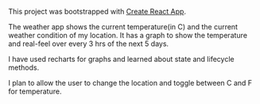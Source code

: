 This project was bootstrapped with [Create React App](https://github.com/facebook/create-react-app).

The weather app shows the current temperature(in C) and the current weather condition of my location. It has a graph to show the temperature and real-feel over every 3 hrs of the next 5 days.

I have used recharts for graphs and learned about state and lifecycle methods.

I plan to allow the user to change the location and toggle between C and F for temperature.
